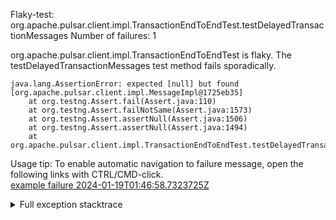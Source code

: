         
Flaky-test: org.apache.pulsar.client.impl.TransactionEndToEndTest.testDelayedTransactionMessages
Number of failures: 1

org.apache.pulsar.client.impl.TransactionEndToEndTest is flaky. The testDelayedTransactionMessages test method fails sporadically.

```
java.lang.AssertionError: expected [null] but found [org.apache.pulsar.client.impl.MessageImpl@1725eb35]
	at org.testng.Assert.fail(Assert.java:110)
	at org.testng.Assert.failNotSame(Assert.java:1573)
	at org.testng.Assert.assertNull(Assert.java:1506)
	at org.testng.Assert.assertNull(Assert.java:1494)
	at org.apache.pulsar.client.impl.TransactionEndToEndTest.testDelayedTransactionMessages(TransactionEndToEndTest.java:1669)
```

Usage tip: To enable automatic navigation to failure message, open the following links with CTRL/CMD-click.  
[example failure 2024-01-19T01:46:58.7323725Z](https://github.com/apache/pulsar/actions/runs/7578166462/job/20640512561#step:11:1506)  


<details>
<summary>Full exception stacktrace</summary>
<code><pre>
java.lang.AssertionError: expected [null] but found [org.apache.pulsar.client.impl.MessageImpl@1725eb35]
	at org.testng.Assert.fail(Assert.java:110)
	at org.testng.Assert.failNotSame(Assert.java:1573)
	at org.testng.Assert.assertNull(Assert.java:1506)
	at org.testng.Assert.assertNull(Assert.java:1494)
	at org.apache.pulsar.client.impl.TransactionEndToEndTest.testDelayedTransactionMessages(TransactionEndToEndTest.java:1669)
	at java.base/jdk.internal.reflect.NativeMethodAccessorImpl.invoke0(Native Method)
	at java.base/jdk.internal.reflect.NativeMethodAccessorImpl.invoke(NativeMethodAccessorImpl.java:77)
	at java.base/jdk.internal.reflect.DelegatingMethodAccessorImpl.invoke(DelegatingMethodAccessorImpl.java:43)
	at java.base/java.lang.reflect.Method.invoke(Method.java:568)
	at org.testng.internal.invokers.MethodInvocationHelper.invokeMethod(MethodInvocationHelper.java:139)
	at org.testng.internal.invokers.InvokeMethodRunnable.runOne(InvokeMethodRunnable.java:47)
	at org.testng.internal.invokers.InvokeMethodRunnable.call(InvokeMethodRunnable.java:76)
	at org.testng.internal.invokers.InvokeMethodRunnable.call(InvokeMethodRunnable.java:11)
	at java.base/java.util.concurrent.FutureTask.run(FutureTask.java:264)
	at java.base/java.util.concurrent.ThreadPoolExecutor.runWorker(ThreadPoolExecutor.java:1136)
	at java.base/java.util.concurrent.ThreadPoolExecutor$Worker.run(ThreadPoolExecutor.java:635)
	at java.base/java.lang.Thread.run(Thread.java:840)

</pre></code>
</details>

